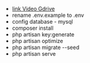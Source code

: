 - <a href="https://drive.google.com/drive/folders/1pZklkAGQtSt_vOR_M9CeRKGVE_R3wEAv?usp=sharing">link Video Gdrive</a>
- rename .env.example to .env
- config database - mysql
- composer install
- php artisan key:generate
- php artisan optimize
- php artisan migrate --seed 
- php artisan serve
